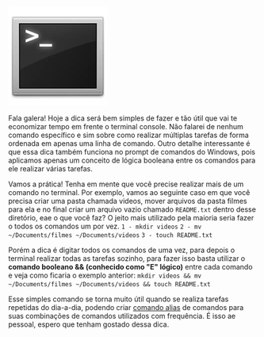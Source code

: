 ![Terminal Console Linux](images/terminal-console-linux.jpg)

Fala galera! Hoje a dica será bem simples de fazer e tão útil que vai te economizar tempo em frente o terminal console. Não falarei de nenhum comando específico e sim sobre como realizar múltiplas tarefas de forma ordenada em apenas uma linha de comando. Outro detalhe interessante é que essa dica também funciona no prompt de comandos do Windows, pois aplicamos apenas um conceito de lógica booleana entre os comandos para ele realizar várias tarefas.

Vamos a prática! Tenha em mente que você precise realizar mais de um comando no terminal. Por exemplo, vamos ao seguinte caso em que você precisa criar uma pasta chamada videos, mover arquivos da pasta filmes para ela e no final criar um arquivo vazio chamado `README.txt` dentro desse diretório, eae o que você faz? O jeito mais utilizado pela maioria seria fazer o todos os comandos um por vez.
`1 - mkdir videos`
`2 - mv ~/Documents/filmes ~/Documents/videos`
`3 - touch README.txt`

Porém a dica é digitar todos os comandos de uma vez, para depois o terminal realizar todas as tarefas sozinho, para fazer isso basta utilizar o **comando booleano && (conhecido como "E" lógico)** entre cada comando e veja como ficaria o exemplo anterior:
`mkdir videos && mv ~/Documents/filmes ~/Documents/videos && touch README.txt`

Esse simples comando se torna muito útil quando se realiza tarefas repetidas do dia-a-dia, podendo criar [comando alias](criando-comando-alias-no-bash-profile) de comandos para suas combinações de comandos utilizados com frequência. É isso ae pessoal, espero que tenham gostado dessa dica.